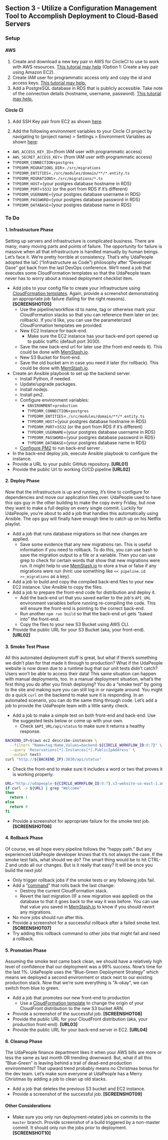 ## Section 3 - Utilize a Configuration Management Tool to Accomplish Deployment to Cloud-Based Servers

### Setup

#### AWS
1. Create and download a new key pair in AWS for CircleCI to use to work with AWS resources. [This tutorial may help](https://docs.aws.amazon.com/AWSEC2/latest/UserGuide/ec2-key-pairs.html#having-ec2-create-your-key-pair) (Option 1: Create a key pair using Amazon EC2).
2. Create IAM user for programmatic access only and copy the id and access keys. [This tutorial may help.](https://serverless-stack.com/chapters/create-an-iam-user.html)
3. Add a PostgreSQL database in RDS that is publicly accessible. Take note of the connection details (hostname, username, password). [This tutorial may help.](https://aws.amazon.com/getting-started/tutorials/create-connect-postgresql-db/)

#### Circle CI

1. Add SSH Key pair from EC2 as shown [here](https://circleci.com/docs/2.0/add-ssh-key/).

2. Add the following environment variables to your Circle CI project by navigating to {project name} > Settings > Environment Variables as shown [here](https://circleci.com/docs/2.0/settings/):
  - `AWS_ACCESS_KEY_ID`=(from IAM user with programmatic access)
  - `AWS_SECRET_ACCESS_KEY`= (from IAM user with programmatic access)
  - `TYPEORM_CONNECTION`=`postgres`
  - `TYPEORM_MIGRATIONS_DIR`=`./src/migrations`
  - `TYPEORM_ENTITIES`=`./src/modules/domain/**/*.entity.ts`
  - `TYPEORM_MIGRATIONS`=`./src/migrations/*.ts`
  - `TYPEORM_HOST`={your postgres database hostname in RDS}
  - `TYPEORM_PORT`=`5532` (or the port from RDS if it’s different)
  - `TYPEORM_USERNAME`={your postgres database username in RDS}
  - `TYPEORM_PASSWORD`={your postgres database password in RDS}
  - `TYPEORM_DATABASE`={your postgres database name in RDS}

### To Do

#### 1. Infrastructure Phase

Setting up servers and infrastructure is complicated business. There are many, many moving parts and points of failure. The opportunity for failure is massive when all that infrastructure is handled manually by human beings. Let’s face it. We’re pretty horrible at consistency. That’s why UdaPeople adopted the IaC (“Infrastructure as Code”) philosophy after “Developer Dave” got back from the last DevOps conference. We’ll need a job that executes some CloudFormation templates so that the UdaPeople team never has to worry about a missed deployment checklist item.

- Add jobs to your config file to create your infrastructure using [CloudFormation templates](https://github.com/udacity/cdond-c3-projectstarter/tree/master/.circleci/files). Again, provide a screenshot demonstrating an appropriate job failure (failing for the right reasons). **[SCREENSHOT05]**
  - Use the pipeline/workflow id to name, tag or otherwise mark your CloudFormation stacks so that you can reference them later on (ex: rollback). If you'd like, you can use the parameterized CloudFormation templates we provided. 
  - New EC2 Instance for back-end.
    - Make sure the EC2 instance has your back-end port opened up to public traffic (default port 3030).
  - Save the new back-end url for later use (the front-end needs it). This could be done with [MemStash.io](https://memstash.io).
  - New S3 Bucket for front-end.
  - Save the old bucket arn in case you need it later (for rollback). This could be done with [MemStash.io](https://memstash.io).
- Create an Ansible playbook to set up the backend server.
  - Install Python, if needed.
  - Update/upgrade packages.
  - Install nodejs.
  - Install pm2.
  - Configure environment variables:
    - `ENVIRONMENT`=`production`
    - `TYPEORM_CONNECTION`=`postgres`
    - `TYPEORM_ENTITIES`=`./src/modules/domain/**/*.entity.ts`
    - `TYPEORM_HOST`={your postgres database hostname in RDS}
    - `TYPEORM_PORT`=`5532` (or the port from RDS if it’s different)
    - `TYPEORM_USERNAME`={your postgres database username in RDS}
    - `TYPEORM_PASSWORD`={your postgres database password in RDS}
    - `TYPEORM_DATABASE`={your postgres database name in RDS}
  - [Configure PM2](https://www.digitalocean.com/community/tutorials/how-to-use-pm2-to-setup-a-node-js-production-environment-on-an-ubuntu-vps) to run back-end server .
- In the back-end deploy job, execute Ansible playbook to configure the instance.
- Provide a URL to your public GitHub repository. **[URL01]**
- Provide the public Url to working CI/CD pipeline **[URL02]**

#### 2. Deploy Phase

Now that the infrastructure is up and running, it’s time to configure for dependencies and move our application files over. UdaPeople used to have this ops guy in the other building to make the copy every Friday, but now they want to make a full deploy on every single commit. Luckily for UdaPeople, you’re about to add a job that handles this automatically using Ansible. The ops guy will finally have enough time to catch up on his Netflix playlist.

- Add a job that runs database migrations so that new changes are applied. 
  - Save some evidence that any new migrations ran. This is useful information if you need to rollback. To do this, you can use bash to save the migration output to a file or a variable. Then you can use grep to check for certain words that show that new migrations were run. It might help to use [MemStash.io](https://memstash.io) to store a true or false if any migrations were run (hint: use something like `<< pipeline.id >>_migrations` as a key).
- Add a job to build and copy the compiled back-end files to your new EC2 instance. Use Ansible to copy the files. 
- Add a job to prepare the front-end code for distribution and deploy it. 
  - Add the back-end url that you saved earlier to the job's `API_URL` environment variables before running re-compiling the code. This will ensure the front-end is pointing to the correct back-end. 
  - Run another `npm run build` so that the back-end url gets "baked into" the front-end. 
  - Copy the files to your new S3 Bucket using AWS CLI.
- Provide the public URL for your S3 Bucket (aka, your front-end). **[URL02]**

#### 3. Smoke Test Phase

All this automated deployment stuff is great, but what if there’s something we didn’t plan for that made it through to production? What if the UdaPeople website is now down due to a runtime bug that our unit tests didn’t catch? Users won’t be able to access their data! This same situation can happen with manual deployments, too. In a manual deployment situation, what’s the first thing you do after you finish deploying? You do a “smoke test” by going to the site and making sure you can still log in or navigate around. You might do a quick `curl` on the backend to make sure it is responding. In an automated scenario, you can do the same thing through code. Let’s add a job to provide the UdaPeople team with a little sanity check.

- Add a job to make a simple test on both front-end and back-end. Use the suggested tests below or come up with your own. 
  - Check `$API_URL/api/status` to make sure it returns a healthy response.
```bash
BACKEND_IP=$(aws ec2 describe-instances \
  --filters "Name=tag:Name,Values=backend-${CIRCLE_WORKFLOW_ID:0:7}" \
  --query 'Reservations[*].Instances[*].PublicIpAddress' \
  --output text)
curl "http://${BACKEND_IP}:3030/api/status"
```
  - Check the front-end to make sure it includes a word or two that proves it is working properly.
```bash
URL="http://udapeople-${CIRCLE_WORKFLOW_ID:0:7}.s3-website-us-east-1.amazonaws.com/#/employees"            
if curl -s ${URL} | grep "Welcome"
then
  return 1
else
  return 0
fi
```
- Provide a screenshot for appropriate failure for the smoke test job. **[SCREENSHOT06]**

#### 4. Rollback Phase

Of course, we all hope every pipeline follows the “happy path.” But any experienced UdaPeople developer knows that it’s not always the case. If the smoke test fails, what should we do? The smart thing would be to hit CTRL-Z and undo all our changes. But is it really that easy? It will be once you build the next job!

- Only trigger rollback jobs if the smoke tests or any following jobs fail. 
- Add a “[command](https://circleci.com/docs/2.0/reusing-config/#authoring-reusable-commands)” that rolls back the last change:
  - Destroy the current CloudFormation stack.
  - Revert the last migration (IF a new migration was applied) on the database to that it goes back to the way it was before. You can use that value you saved in [MemStash.io](https://memstash.io) to know if you should revert any migrations.
- No more jobs should run after this.
- Provide a screenshot for a successful rollback after a failed smoke test. **[SCREENSHOT07]**
- Try adding this rollback command to other jobs that might fail and need a rollback.

#### 5. Promotion Phase

Assuming the smoke test came back clean, we should have a relatively high level of confidence that our deployment was a 99% success. Now’s time for the last 1%. UdaPeople uses the “Blue-Green Deployment Strategy” which means we deployed a second environment or stack next to our existing production stack. Now that we’re sure everything is "A-okay", we can switch from blue to green. 

- Add a job that promotes our new front-end to production
  - Use a [CloudFormation template](https://github.com/udacity/cdond-c3-projectstarter/tree/master/.circleci/files) to change the origin of your CloudFront distribution to the new S3 bucket ARN.
- Provide a screenshot of the successful job. **[SCREENSHOT08]**
- Provide the public URL for your CloudFront distribution (aka, your production front-end). **[URL03]**
- Provide the public URL for your back-end server in EC2. **[URL04]**

#### 6. Cleanup Phase

The UdaPeople finance department likes it when your AWS bills are more or less the same as last month OR trending downward. But, what if all this “Blue-Green” is leaving behind a trail of dead-end production environments? That upward trend probably means no Christmas bonus for the dev team. Let’s make sure everyone at UdaPeople has a Merry Christmas by adding a job to clean up old stacks.

- Add a job that deletes the previous S3 bucket and EC2 instance. 
- Provide a screenshot of the successful job. **[SCREENSHOT09]**

#### Other Considerations

- Make sure you only run deployment-related jobs on commits to the `master` branch. Provide screenshot of a build triggered by a non-master commit. It should only run the jobs prior to deployment. **[SCREENSHOT10]**
